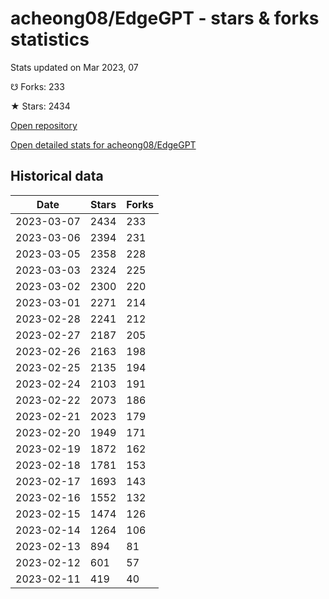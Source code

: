# acheong08/EdgeGPT - stars & forks statistics

Stats updated on Mar 2023, 07

☋ Forks: 233

★ Stars: 2434

[Open repository](https://github.com/acheong08/EdgeGPT)

[Open detailed stats for acheong08/EdgeGPT](https://reviewgithub.com/rep/acheong08/EdgeGPT)

## Historical data
| Date | Stars | Forks |
|------|-------|-------|
| 2023-03-07 | 2434 | 233 | 
| 2023-03-06 | 2394 | 231 | 
| 2023-03-05 | 2358 | 228 | 
| 2023-03-03 | 2324 | 225 | 
| 2023-03-02 | 2300 | 220 | 
| 2023-03-01 | 2271 | 214 | 
| 2023-02-28 | 2241 | 212 | 
| 2023-02-27 | 2187 | 205 | 
| 2023-02-26 | 2163 | 198 | 
| 2023-02-25 | 2135 | 194 | 
| 2023-02-24 | 2103 | 191 | 
| 2023-02-22 | 2073 | 186 | 
| 2023-02-21 | 2023 | 179 | 
| 2023-02-20 | 1949 | 171 | 
| 2023-02-19 | 1872 | 162 | 
| 2023-02-18 | 1781 | 153 | 
| 2023-02-17 | 1693 | 143 | 
| 2023-02-16 | 1552 | 132 | 
| 2023-02-15 | 1474 | 126 | 
| 2023-02-14 | 1264 | 106 | 
| 2023-02-13 | 894 | 81 | 
| 2023-02-12 | 601 | 57 | 
| 2023-02-11 | 419 | 40 | 

